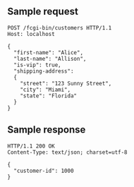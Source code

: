 
Sample request
--------------

    POST /fcgi-bin/customers HTTP/1.1
    Host: localhost

    {
      "first-name": "Alice",
      "last-name": "Allison",
      "is-vip": true,
      "shipping-address":
      {
        "street": "123 Sunny Street",
        "city": "Miami",
        "state": "Florida"
      }
    }

Sample response
---------------

    HTTP/1.1 200 OK
    Content-Type: text/json; charset=utf-8
    
    {
      "customer-id": 1000
    }
